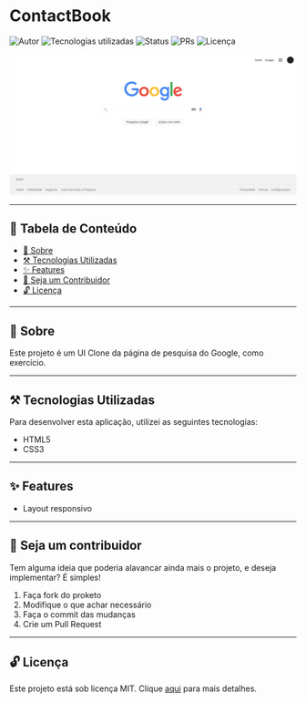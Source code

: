 # ContactBook

![Autor](https://img.shields.io/badge/author-Wendell%20Kenneddy-brightgreen)
![Tecnologias utilizadas](https://img.shields.io/badge/techs-HTML5%20and%20CSS3-brightgreen)
![Status](https://img.shields.io/badge/status-Concluded-brightgreen)
![PRs](https://img.shields.io/badge/PRs-Welcome-brightgreen)
![Licença](https://img.shields.io/badge/license-MIT-brightgreen)

![Resultado Final](./assets/images/preview.png)

---

## 🔖 Tabela de Conteúdo

- [📕 Sobre](#📕-sobre)
- [⚒️ Tecnologias Utilizadas](#⚒️-tecnologias-utilizadas)
- [✨ Features](#✨-features)
- [🤝 Seja um Contribuidor](#🤝-seja-um-contribuidor)
- [🔓 Licença](#🔓-licença)

---

## 📕 Sobre

Este projeto é um UI Clone da página de pesquisa do Google, como exercício.

---

## ⚒️ Tecnologias Utilizadas

Para desenvolver esta aplicação, utilizei as seguintes tecnologias:

- HTML5
- CSS3

---

## ✨ Features

- Layout responsivo

---

## 🤝 Seja um contribuidor

Tem alguma ideia que poderia alavancar ainda mais o projeto, e deseja implementar? É simples!

1. Faça fork do proketo
2. Modifique o que achar necessário
3. Faça o commit das mudanças
4. Crie um Pull Request

---

## 🔓 Licença

Este projeto está sob licença MIT. Clique [aqui](./LICENSE) para mais detalhes.